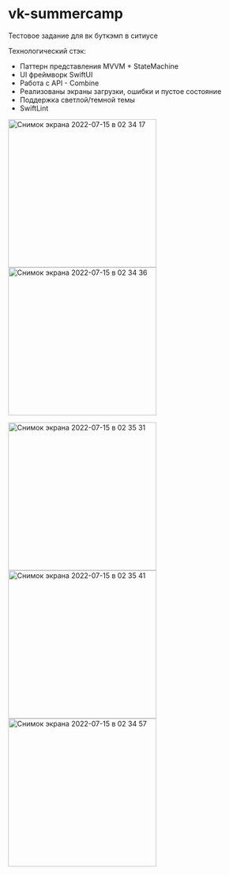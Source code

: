 # vk-summercamp

Тестовое задание для вк буткэмп в ситиусе

Технологический стэк:
* Паттерн представления MVVM + StateMachine
* UI фреймворк SwiftUI
* Работа с API - Combine
* Реализованы экраны загрузки, ошибки и пустое состояние
* Поддержка светлой/темной темы
* SwiftLint

<img width="300" alt="Снимок экрана 2022-07-15 в 02 34 17" src="https://user-images.githubusercontent.com/42292995/179118798-ffe22467-5492-4cb7-a8e6-a93e6b8e092b.png"><img width="300" alt="Снимок экрана 2022-07-15 в 02 34 36" src="https://user-images.githubusercontent.com/42292995/179118834-6f78dbb4-8817-44ec-9cda-56bdb38104de.png">

<img width="300" alt="Снимок экрана 2022-07-15 в 02 35 31" src="https://user-images.githubusercontent.com/42292995/179118926-736ef405-995c-4bdd-9593-7b62908562e6.png"><img width="300" alt="Снимок экрана 2022-07-15 в 02 35 41" src="https://user-images.githubusercontent.com/42292995/179118932-9bfa44d5-b21d-49a0-b24b-34cbb84a4eaa.png"><img width="300" alt="Снимок экрана 2022-07-15 в 02 34 57" src="https://user-images.githubusercontent.com/42292995/179118937-49c80495-d68b-4d1f-8a3f-b34f451da11f.png">
